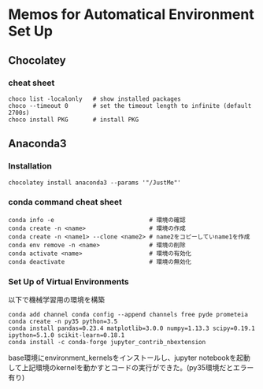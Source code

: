 # Memos for Automatical Environment Set Up

## Chocolatey

### cheat sheet

```
choco list -localonly	# show installed packages
choco --timeout	0		# set the timeout length to infinite (default 2700s)
choco install PKG		# install PKG
```

## Anaconda3

### Installation

```
chocolatey install anaconda3 --params '"/JustMe"'
```

### conda command cheat sheet

```
conda info -e							# 環境の確認
conda create -n <name>					# 環境の作成
conda create -n <name1> --clone	<name2>	# name2をコピーしていname1を作成
conda env remove -n <name>				# 環境の削除
conda activate <name>					# 環境の有効化
conda deactivate						# 環境の無効化
```

### Set Up of Virtual Environments

以下で機械学習用の環境を構築

```
conda add channel conda config --append channels free pyde prometeia
conda create -n py35 python=3.5
conda install pandas=0.23.4 matplotlib=3.0.0 numpy=1.13.3 scipy=0.19.1 ipython=5.1.0 scikit-learn=0.18.1
conda install -c conda-forge jupyter_contrib_nbextension
```

base環境にenvironment_kernelsをインストールし、jupyter notebookを起動して上記環境のkernelを動かすとコードの実行ができた。(py35環境だとエラー有り)